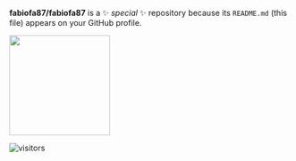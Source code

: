 


**fabiofa87/fabiofa87** is a ✨ _special_ ✨ repository because its `README.md` (this file) appears on your GitHub profile.




<!--START_SECTION:waka-->
<!--END_SECTION:waka-->

<img height="180em" src="https://github-readme-stats.vercel.app/api?username=fabiofa87&show_icons=true&hide_border=true&&count_private=true&include_all_commits=true" />

![visitors](https://visitor-badge.glitch.me/badge?page_id=fabiofa87.id)
